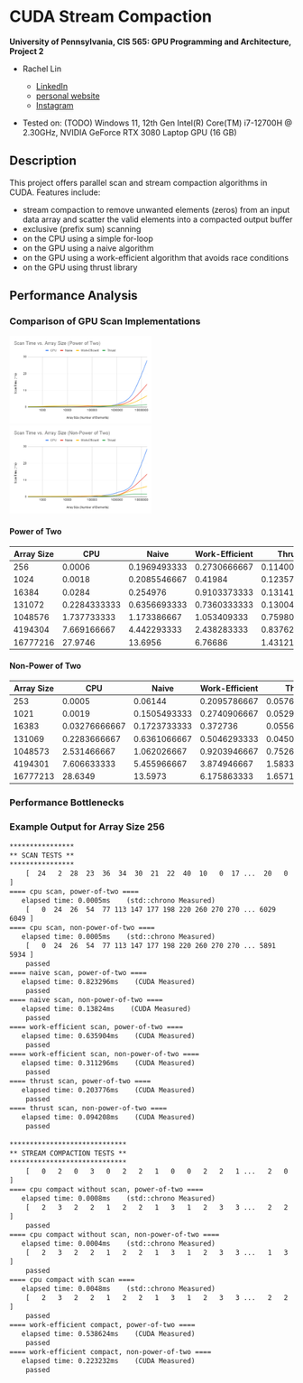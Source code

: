 CUDA Stream Compaction
======================

**University of Pennsylvania, CIS 565: GPU Programming and Architecture, Project 2**

* Rachel Lin

  * [LinkedIn](https://www.linkedin.com/in/rachel-lin-452834213/)
  * [personal website](https://www.artstation.com/rachellin4)
  * [Instagram](https://www.instagram.com/lotus_crescent/)

* Tested on: (TODO) Windows 11, 12th Gen Intel(R) Core(TM) i7-12700H @ 2.30GHz, NVIDIA GeForce RTX 3080 Laptop GPU (16 GB)


## Description

This project offers parallel scan and stream compaction algorithms in CUDA. Features include:
  * stream compaction to remove unwanted elements (zeros) from an input data array and scatter the valid elements into a compacted output buffer
  * exclusive (prefix sum) scanning
   * on the CPU using a simple for-loop
   * on the GPU using a naive algorithm
   * on the GPU using a work-efficient algorithm that avoids race conditions
   * on the GPU using thrust library

## Performance Analysis

### Comparison of GPU Scan Implementations

<img src="img/Scan Time vs. Array Size (Power of Two).png" width="50%">
<img src="img/Scan Time vs. Array Size (Non-Power of Two).png" width="50%">

#### Power of Two

| Array Size	| CPU	| Naive	| Work-Efficient	| Thrust | 
| --------- | --------- | --------- | --------- | --------- |
| 256	| 0.0006	| 0.1969493333	| 0.2730666667	| 0.1140053333 | 
| 1024	| 0.0018	| 0.2085546667	| 0.41984	| 0.1235733333 | 
| 16384	| 0.0284	| 0.254976	| 0.9103373333	| 0.1314133333 | 
| 131072	| 0.2284333333	| 0.6356693333	| 0.7360333333	| 0.130048 | 
| 1048576	| 1.737733333	| 1.173386667	| 1.053409333	| 0.759808 | 
| 4194304	| 7.669166667	| 4.442293333	| 2.438283333	| 0.8376226667 | 
| 16777216	| 27.9746	| 13.6956	| 6.76686	| 1.431213333 | 

#### Non-Power of Two

| Array Size	| CPU	| Naive	| Work-Efficient	| Thrust | 
| --------- | --------- | --------- | --------- | --------- |
| 253	| 0.0005	| 0.06144	| 0.2095786667	| 0.05768533333 | 
| 1021	| 0.0019	| 0.1505493333	| 0.2740906667	| 0.05290666667 | 
| 16383	| 0.03276666667	| 0.1723733333	| 0.372736	| 0.05563733333 | 
| 131069	| 0.2283666667	| 0.6361066667	| 0.5046293333	| 0.045056 | 
| 1048573	| 2.531466667	| 1.062026667	| 0.9203946667	| 0.75264 | 
| 4194301	| 7.606633333	| 5.455966667	| 3.874946667	| 1.58338 | 
| 16777213	| 28.6349	| 13.5973	| 6.175863333	| 1.657173333 | 

### Performance Bottlenecks



### Example Output for Array Size 256
```
****************
** SCAN TESTS **
****************
    [  24   2  28  23  36  34  30  21  22  40  10   0  17 ...  20   0 ]
==== cpu scan, power-of-two ====
   elapsed time: 0.0005ms    (std::chrono Measured)
    [   0  24  26  54  77 113 147 177 198 220 260 270 270 ... 6029 6049 ]
==== cpu scan, non-power-of-two ====
   elapsed time: 0.0005ms    (std::chrono Measured)
    [   0  24  26  54  77 113 147 177 198 220 260 270 270 ... 5891 5934 ]
    passed
==== naive scan, power-of-two ====
   elapsed time: 0.823296ms    (CUDA Measured)
    passed
==== naive scan, non-power-of-two ====
   elapsed time: 0.13824ms    (CUDA Measured)
    passed
==== work-efficient scan, power-of-two ====
   elapsed time: 0.635904ms    (CUDA Measured)
    passed
==== work-efficient scan, non-power-of-two ====
   elapsed time: 0.311296ms    (CUDA Measured)
    passed
==== thrust scan, power-of-two ====
   elapsed time: 0.203776ms    (CUDA Measured)
    passed
==== thrust scan, non-power-of-two ====
   elapsed time: 0.094208ms    (CUDA Measured)
    passed

*****************************
** STREAM COMPACTION TESTS **
*****************************
    [   0   2   0   3   0   2   2   1   0   0   2   2   1 ...   2   0 ]
==== cpu compact without scan, power-of-two ====
   elapsed time: 0.0008ms    (std::chrono Measured)
    [   2   3   2   2   1   2   2   1   3   1   2   3   3 ...   2   2 ]
    passed
==== cpu compact without scan, non-power-of-two ====
   elapsed time: 0.0004ms    (std::chrono Measured)
    [   2   3   2   2   1   2   2   1   3   1   2   3   3 ...   1   3 ]
    passed
==== cpu compact with scan ====
   elapsed time: 0.0048ms    (std::chrono Measured)
    [   2   3   2   2   1   2   2   1   3   1   2   3   3 ...   2   2 ]
    passed
==== work-efficient compact, power-of-two ====
   elapsed time: 0.538624ms    (CUDA Measured)
    passed
==== work-efficient compact, non-power-of-two ====
   elapsed time: 0.223232ms    (CUDA Measured)
    passed
```
